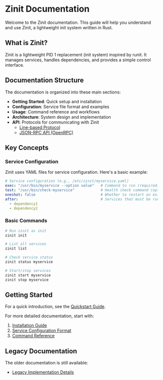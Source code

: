 # Zinit Documentation

Welcome to the Zinit documentation. This guide will help you understand and use Zinit, a lightweight init system written in Rust.

## What is Zinit?

Zinit is a lightweight PID 1 replacement (init system) inspired by runit. It manages services, handles dependencies, and provides a simple control interface.

## Documentation Structure

The documentation is organized into these main sections:

- **Getting Started**: Quick setup and installation
- **Configuration**: Service file format and examples
- **Usage**: Command reference and workflows
- **Architecture**: System design and implementation
- **API**: Protocols for communicating with Zinit
  - [Line-based Protocol](api/protocol.md)
  - [JSON-RPC API (OpenRPC)](api/openrpc.md)

## Key Concepts

### Service Configuration

Zinit uses YAML files for service configuration. Here's a basic example:

```yaml
# Service configuration (e.g., /etc/zinit/myservice.yaml)
exec: "/usr/bin/myservice --option value"   # Command to run (required)
test: "/usr/bin/check-myservice"            # Health check command (optional)
oneshot: false                              # Whether to restart on exit (default: false)
after:                                      # Services that must be running first (optional)
  - dependency1
  - dependency2
```

### Basic Commands

```bash
# Run zinit as init
zinit init

# List all services
zinit list

# Check service status
zinit status myservice

# Start/stop services
zinit start myservice
zinit stop myservice
```

## Getting Started

For a quick introduction, see the [Quickstart Guide](getting-started/quickstart.md).

For more detailed documentation, start with:

1. [Installation Guide](getting-started/installation.md)
2. [Service Configuration Format](configuration/service-format.md)
3. [Command Reference](usage/commands.md)

## Legacy Documentation

The older documentation is still available:
- [Legacy Implementation Details](implementation.md)
